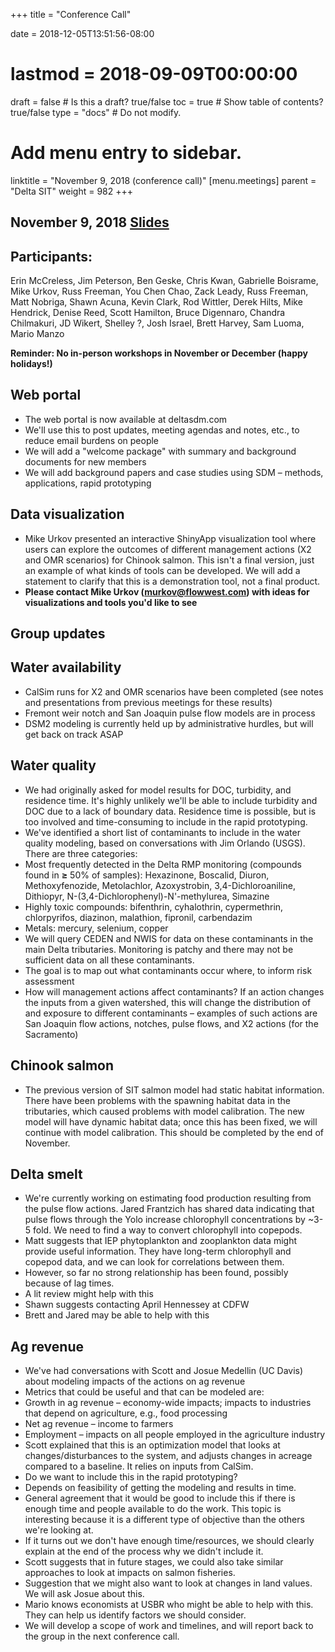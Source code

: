 +++
title = "Conference Call"

date = 2018-12-05T13:51:56-08:00
# lastmod = 2018-09-09T00:00:00

draft = false  # Is this a draft? true/false
toc = true  # Show table of contents? true/false
type = "docs"  # Do not modify.

# Add menu entry to sidebar.
linktitle = "November 9, 2018 (conference call)"
[menu.meetings]
  parent = "Delta SIT"
  weight = 982
+++

## November 9, 2018 [Slides](https://s3-us-west-2.amazonaws.com/deltasdm-documents/meeting-notes/conference-meetings/Nov+9+2018+conference+call.pptx)

## Participants:
Erin McCreless, Jim Peterson, Ben Geske, Chris Kwan, Gabrielle Boisrame, Mike Urkov, Russ Freeman, You Chen Chao, Zack Leady, Russ Freeman, Matt Nobriga, Shawn Acuna, Kevin Clark, Rod Wittler, Derek Hilts, Mike Hendrick, Denise Reed, Scott Hamilton, Bruce Digennaro, Chandra Chilmakuri, JD Wikert, Shelley ?, Josh Israel, Brett Harvey, Sam Luoma, Mario Manzo

**Reminder: No in-person workshops in November or December (happy holidays!)**


## Web portal

- The web portal is now available at deltasdm.com
- We&#39;ll use this to post updates, meeting agendas and notes, etc., to reduce email burdens on people
- We will add a &quot;welcome package&quot; with summary and background documents for new members
- We will add background papers and case studies using SDM – methods, applications, rapid prototyping

## Data visualization

- Mike Urkov presented an interactive ShinyApp visualization tool where users can explore the outcomes of different management actions (X2 and OMR scenarios) for Chinook salmon. This isn&#39;t a final version, just an example of what kinds of tools can be developed. We will add a statement to clarify that this is a demonstration tool, not a final product.
- **Please contact Mike Urkov (murkov@flowwest.com) with ideas for visualizations and tools you&#39;d like to see**

## **Group updates**

## Water availability

- CalSim runs for X2 and OMR scenarios have been completed (see notes and presentations from previous meetings for these results)
- Fremont weir notch and San Joaquin pulse flow models are in process
- DSM2 modeling is currently held up by administrative hurdles, but will get back on track ASAP

## Water quality

- We had originally asked for model results for DOC, turbidity, and residence time. It&#39;s highly unlikely we&#39;ll be able to include turbidity and DOC due to a lack of boundary data. Residence time is possible, but is too involved and time-consuming to include in the rapid prototyping.
- We&#39;ve identified a short list of contaminants to include in the water quality modeling, based on conversations with Jim Orlando (USGS). There are three categories:
- Most frequently detected in the Delta RMP monitoring (compounds found in **≥** 50% of samples): Hexazinone, Boscalid, Diuron, Methoxyfenozide, Metolachlor, Azoxystrobin, 3,4-Dichloroaniline, Dithiopyr, N-(3,4-Dichlorophenyl)-N&#39;-methylurea, Simazine
- Highly toxic compounds: bifenthrin, cyhalothrin, cypermethrin, chlorpyrifos, diazinon, malathion, fipronil, carbendazim
- Metals: mercury, selenium, copper
- We will query CEDEN and NWIS for data on these contaminants in the main Delta tributaries. Monitoring is patchy and there may not be sufficient data on all these contaminants.
- The goal is to map out what contaminants occur where, to inform risk assessment
- How will management actions affect contaminants? If an action changes the inputs from a given watershed, this will change the distribution of and exposure to different contaminants – examples of such actions are San Joaquin flow actions, notches, pulse flows, and X2 actions (for the Sacramento)

## Chinook salmon

- The previous version of SIT salmon model had static habitat information. There have been problems with the spawning habitat data in the tributaries, which caused problems with model calibration. The new model will have dynamic habitat data; once this has been fixed, we will continue with model calibration. This should be completed by the end of November.

## Delta smelt

- We&#39;re currently working on estimating food production resulting from the pulse flow actions. Jared Frantzich has shared data indicating that pulse flows through the Yolo increase chlorophyll concentrations by ~3-5 fold. We need to find a way to convert chlorophyll into copepods.
- Matt suggests that IEP phytoplankton and zooplankton data might provide useful information. They have long-term chlorophyll and copepod data, and we can look for correlations between them.
- However, so far no strong relationship has been found, possibly because of lag times.
- A lit review might help with this
- Shawn suggests contacting April Hennessey at CDFW
- Brett and Jared may be able to help with this

## Ag revenue

- We&#39;ve had conversations with Scott and Josue Medellin (UC Davis) about modeling impacts of the actions on ag revenue
- Metrics that could be useful and that can be modeled are:
- Growth in ag revenue – economy-wide impacts; impacts to industries that depend on agriculture, e.g., food processing
- Net ag revenue – income to farmers
- Employment – impacts on all people employed in the agriculture industry
- Scott explained that this is an optimization model that looks at changes/disturbances to the system, and adjusts changes in acreage compared to a baseline. It relies on inputs from CalSim.
- Do we want to include this in the rapid prototyping?
- Depends on feasibility of getting the modeling and results in time.
- General agreement that it would be good to include this if there is enough time and people available to do the work. This topic is interesting because it is a different type of objective than the others we&#39;re looking at.
- If it turns out we don&#39;t have enough time/resources, we should clearly explain at the end of the process why we didn&#39;t include it.
- Scott suggests that in future stages, we could also take similar approaches to look at impacts on salmon fisheries.
- Suggestion that we might also want to look at changes in land values. We will ask Josue about this.
- Mario knows economists at USBR who might be able to help with this. They can help us identify factors we should consider.
- We will develop a scope of work and timelines, and will report back to the group in the next conference call.